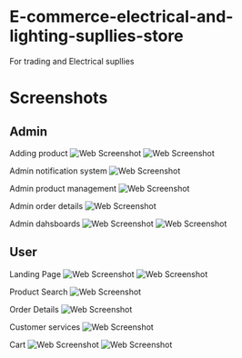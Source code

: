 
# E-commerce-electrical-and-lighting-supllies-store

For trading and Electrical supllies


# Screenshots
## Admin

Adding product
![Web Screenshot](https://github.com/minashady/assets/blob/main/AddProduct.png)
![Web Screenshot](https://github.com/minashady/assets/blob/main/Admin%20add%20product%20cropping.png)

Admin notification system
![Web Screenshot](https://github.com/minashady/assets/blob/main/Admin%20noification%20system.png)

Admin product management
![Web Screenshot](https://github.com/minashady/assets/blob/main/AdminProductsDataTable.png)

Admin order details
![Web Screenshot](https://github.com/minashady/assets/blob/main/orderDetailsAdmin.png)

Admin dahsboards
![Web Screenshot](https://github.com/minashady/assets/blob/main/DataSciene.png)
![Web Screenshot](https://github.com/minashady/assets/blob/main/DataSciene2.png)

## User

Landing Page
![Web Screenshot](https://github.com/minashady/assets/blob/main/HomePage.png)
![Web Screenshot](https://github.com/minashady/assets/blob/main/Banners.png)

Product Search
![Web Screenshot](https://github.com/minashady/assets/blob/main/SearchProducts.png)

Order Details
![Web Screenshot](https://github.com/minashady/assets/blob/main/OrderDetails%20and%20tracking.png)

Customer services
![Web Screenshot](https://github.com/minashady/assets/blob/main/What's%20app.png)

Cart
![Web Screenshot](https://github.com/minashady/assets/blob/main/SideCart.png)
![Web Screenshot](https://github.com/minashady/assets/blob/main/CartPage.png)
